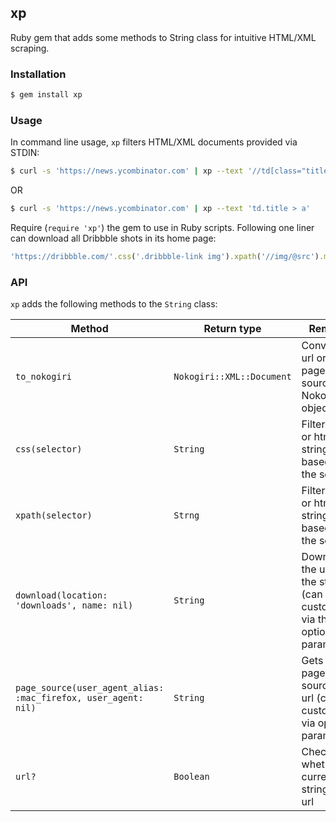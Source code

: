 ## xp

Ruby gem that adds some methods to String class for intuitive HTML/XML scraping.

### Installation

``` bash
$ gem install xp
```

### Usage

In command line usage, `xp` filters HTML/XML documents provided via STDIN:

``` bash
$ curl -s 'https://news.ycombinator.com' | xp --text '//td[class="title"]/a'
```

OR

``` bash
$ curl -s 'https://news.ycombinator.com' | xp --text 'td.title > a'
```

Require (`require 'xp'`) the gem to use in Ruby scripts. Following one liner can download all Dribbble shots in its home page:

``` ruby
'https://dribbble.com/'.css('.dribbble-link img').xpath('//img/@src').map(&:text).map(&:download)
```

### API

`xp` adds the following methods to the `String` class:

Method                                                         | Return type               | Remarks
-------------------------------------------------------------- | ------------------------- | -------------------------------------------------------------------------------
`to_nokogiri`                                                  | `Nokogiri::XML::Document` | Converts a url or a page source to Nokogiri object
`css(selector)`                                                | `String`                  | Filters a url or html string based on the selector
`xpath(selector)`                                              | `Strng`                   | Filters a url or html string based on the selector
`download(location: 'downloads', name: nil)`                   | `String`                  | Downloads the url in the string (can be customized via the optional parameters)
`page_source(user_agent_alias: :mac_firefox, user_agent: nil)` | `String`                  | Gets the page source of a url (can be customized via optional parameters)
`url?`                                                         | `Boolean`                 | Checks whether current string is a url
